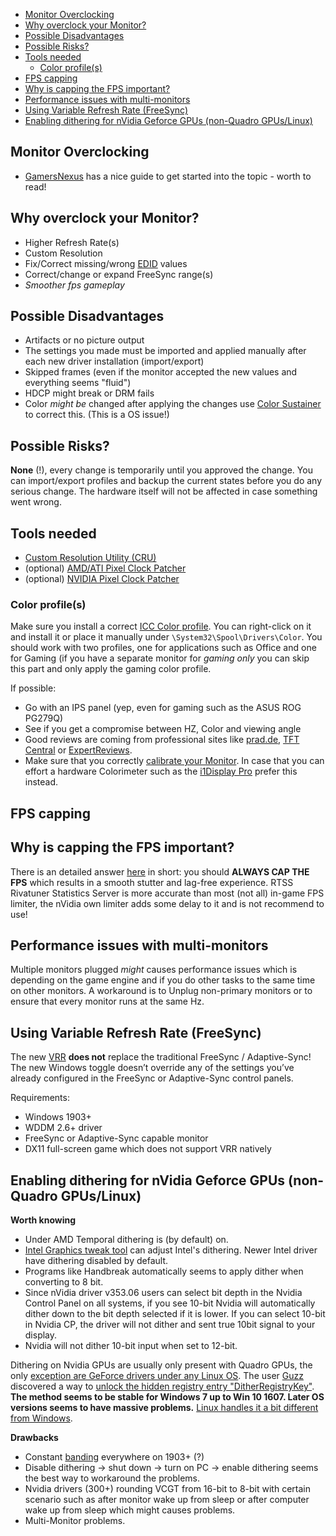 * [Monitor Overclocking](#monitor-overclocking)
* [Why overclock your Monitor?](#why-overclock-your-monitor)
* [Possible Disadvantages](#possible-disadvantages)
* [Possible Risks?](#possible-risks)
* [Tools needed](#tools-needed)
  * [Color profile(s)](#color-profiles)
* [FPS capping](#fps-capping)
* [Why is capping the FPS important?](#why-is-capping-the-fps-important)
* [Performance issues with multi-monitors](#performance-issues-with-multi-monitors)
* [Using Variable Refresh Rate (FreeSync)](#using-variable-refresh-rate-freesync)
* [Enabling dithering for nVidia Geforce GPUs (non-Quadro GPUs/Linux)](#enabling-dithering-for-nvidia-geforce-gpus-non-quadro-gpuslinux)

## Monitor Overclocking

* [GamersNexus](https://www.gamersnexus.net/guides/1674-overclock-monitor-higher-refresh-rate) has a nice guide to get started into the topic - worth to read!

Why overclock your Monitor?
-------------

* Higher Refresh Rate(s)
* Custom Resolution
* Fix/Correct missing/wrong [EDID](https://en.wikipedia.org/wiki/Extended_Display_Identification_Data) values
* Correct/change or expand FreeSync range(s)
* _Smoother fps gameplay_


Possible Disadvantages
-------------

* Artifacts or no picture output
* The settings you made must be imported and applied manually after each new driver installation (import/export)
* Skipped frames (even if the monitor accepted the new values and everything seems "fluid")
* HDCP might break or DRM fails
* Color _might be_ changed after applying the changes use [Color Sustainer](http://www.guru3d.com/files-details/color-sustainer-download.html) to correct this. (This is a OS issue!)


Possible Risks?
-------------

**None** (!), every change is temporarily until you approved the change. You can import/export profiles and backup the current states before you do any serious change. The hardware itself will not be affected in case something went wrong.


Tools needed
-------------

* [Custom Resolution Utility (CRU)](https://www.monitortests.com/forum/Thread-Custom-Resolution-Utility-CRU)
* (optional) [AMD/ATI Pixel Clock Patcher](https://www.monitortests.com/forum/Thread-AMD-ATI-Pixel-Clock-Patcher)
* (optional) [NVIDIA Pixel Clock Patcher](https://www.monitortests.com/forum/Thread-NVIDIA-Pixel-Clock-Patcher)



### Color profile(s)

Make sure you install a correct [ICC Color profile](http://www.tftcentral.co.uk/articles/icc_profiles.htm#install). You can right-click on it and install it or place it manually under `\System32\Spool\Drivers\Color`. You should work with two profiles, one for applications such as Office and one for Gaming (if you have a separate monitor for _gaming only_ you can skip this part and only apply the gaming color profile.

If possible:
- Go with an IPS panel (yep, even for gaming such as the ASUS ROG PG279Q)
- See if you get a compromise between HZ, Color and viewing angle
- Good reviews are coming from professional sites like [prad.de](https://www.prad.de/), [TFT Central](http://www.tftcentral.co.uk/) or [ExpertReviews](https://www.expertreviews.co.uk/accessories/pc-monitors).
- Make sure that you correctly [calibrate your Monitor](https://www.digitaltrends.com/computing/how-to-calibrate-your-monitor/). In case that you can effort a hardware Colorimeter such as the [i1Display Pro](https://www.xrite.com/categories/calibration-profiling/i1display-pro) prefer this instead.


## FPS capping

Why is capping the FPS important?
---------------

There is an detailed answer [here](https://www.blurbusters.com/howto-low-lag-vsync-on/) in short: you should **ALWAYS CAP THE FPS** which results in a smooth stutter and lag-free experience. RTSS Rivatuner Statistics Server is more accurate than most (not all) in-game FPS limiter, the nVidia own limiter adds some delay to it and is not recommend to use!


## Performance issues with multi-monitors

Multiple monitors plugged _might_ causes performance issues which is depending on the game engine and if you do other tasks to the same time on other monitors. A workaround is to Unplug non-primary monitors or to ensure that every monitor runs at the same Hz.

## Using Variable Refresh Rate (FreeSync)

The new [VRR](https://devblogs.microsoft.com/directx/os-variable-refresh-rate/) **does not** replace the traditional FreeSync / Adaptive-Sync! The new Windows toggle doesn’t override any of the settings you’ve already configured in the FreeSync or Adaptive-Sync control panels.

Requirements:
- Windows 1903+
- WDDM 2.6+ driver
- FreeSync or Adaptive-Sync capable monitor
- DX11 full-screen game which does not support VRR natively

## Enabling dithering for nVidia Geforce GPUs (non-Quadro GPUs/Linux)

**Worth knowing**
* Under AMD Temporal dithering is (by default) on.
* [Intel Graphics tweak tool](https://github.com/nitrocaster/igfxtweak) can adjust Intel's dithering. Newer Intel driver have dithering disabled by default.
* Programs like Handbreak automatically seems to apply dither when converting to 8 bit.
* Since nVidia driver v353.06 users can select bit depth in the Nvidia Control Panel on all systems, if you see 10-bit Nvidia will automatically dither down to the bit depth selected if it is lower. If you can select 10-bit in Nvidia CP, the driver will not dither and sent true 10bit signal to your display.
* Nvidia will not dither 10-bit input when set to 12-bit.


Dithering on Nvidia GPUs are usually only present with Quadro GPUs, the only [exception are GeForce drivers under any Linux OS](https://us.download.nvidia.com/XFree86/Linux-x86/375.10/README/xconfigoptions.html). The user [Guzz](https://forums.geforce.com/member/1822975/) discovered a way to [unlock the hidden registry entry "DitherRegistryKey"](https://forums.geforce.com/default/topic/1082681/geforce-drivers/is-it-possible-to-quot-port-quot-dithering-from-nvidia-x-server-to-geforce-driver-/post/5934577/#5934577). __The method seems to be stable for Windows 7 up to Win 10 1607. Later OS versions seems to have massive problems.__ [Linux handles it a bit different from Windows](https://help.teradici.com/s/article/1048).

**Drawbacks**
* Constant [banding](https://loopit.dk/banding_in_games.pdf) everywhere on 1903+ (?)
* Disable dithering -> shut down -> turn on PC -> enable dithering seems the best way to workaround the problems.
* Nvidia drivers (300+) rounding VCGT from 16-bit to 8-bit with certain scenario such as after monitor wake up from sleep or after computer wake up from sleep which might causes problems.
* Multi-Monitor problems.

